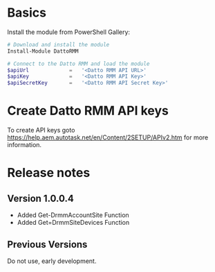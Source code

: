 # Basics

Install the module from PowerShell Gallery:

```powershell
# Download and install the module
Install-Module DattoRMM

# Connect to the Datto RMM and load the module
$apiUrl         	=	'<Datto RMM API URL>'
$apiKey         	=	'<Datto RMM API Key>'
$apiSecretKey   	=	'<Datto RMM API Secret Key>'
```

# Create Datto RMM API keys

To create API keys goto https://help.aem.autotask.net/en/Content/2SETUP/APIv2.htm for more information.

# Release notes

## Version 1.0.0.4

- Added Get-DrmmAccountSite Function
- Added Get=DrmmSiteDevices Function

## Previous Versions

Do not use, early development.
